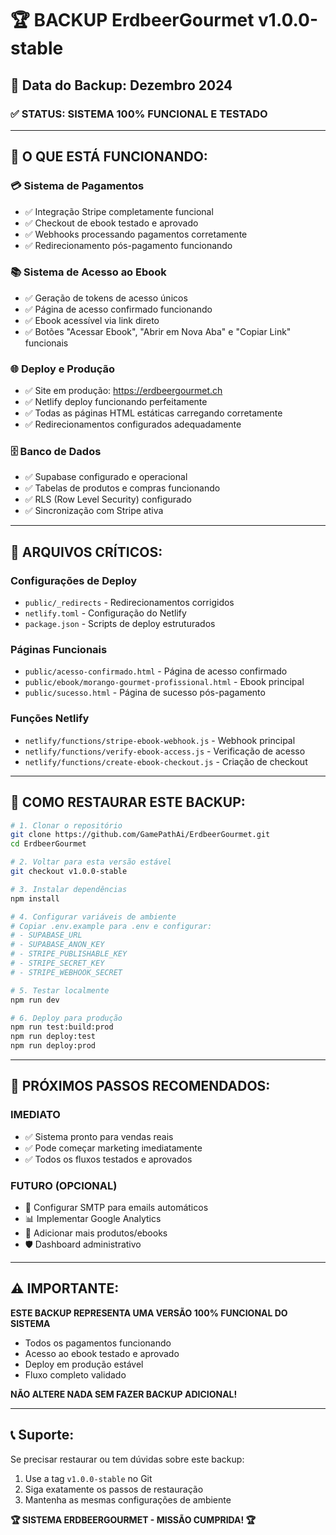 # 🏆 BACKUP ErdbeerGourmet v1.0.0-stable

## 📅 Data do Backup: Dezembro 2024

### ✅ STATUS: SISTEMA 100% FUNCIONAL E TESTADO

---

## 🎯 O QUE ESTÁ FUNCIONANDO:

### 💳 Sistema de Pagamentos
- ✅ Integração Stripe completamente funcional
- ✅ Checkout de ebook testado e aprovado
- ✅ Webhooks processando pagamentos corretamente
- ✅ Redirecionamento pós-pagamento funcionando

### 📚 Sistema de Acesso ao Ebook
- ✅ Geração de tokens de acesso únicos
- ✅ Página de acesso confirmado funcionando
- ✅ Ebook acessível via link direto
- ✅ Botões "Acessar Ebook", "Abrir em Nova Aba" e "Copiar Link" funcionais

### 🌐 Deploy e Produção
- ✅ Site em produção: https://erdbeergourmet.ch
- ✅ Netlify deploy funcionando perfeitamente
- ✅ Todas as páginas HTML estáticas carregando corretamente
- ✅ Redirecionamentos configurados adequadamente

### 🗄️ Banco de Dados
- ✅ Supabase configurado e operacional
- ✅ Tabelas de produtos e compras funcionando
- ✅ RLS (Row Level Security) configurado
- ✅ Sincronização com Stripe ativa

---

## 🔧 ARQUIVOS CRÍTICOS:

### Configurações de Deploy
- `public/_redirects` - Redirecionamentos corrigidos
- `netlify.toml` - Configuração do Netlify
- `package.json` - Scripts de deploy estruturados

### Páginas Funcionais
- `public/acesso-confirmado.html` - Página de acesso confirmado
- `public/ebook/morango-gourmet-profissional.html` - Ebook principal
- `public/sucesso.html` - Página de sucesso pós-pagamento

### Funções Netlify
- `netlify/functions/stripe-ebook-webhook.js` - Webhook principal
- `netlify/functions/verify-ebook-access.js` - Verificação de acesso
- `netlify/functions/create-ebook-checkout.js` - Criação de checkout

---

## 🚀 COMO RESTAURAR ESTE BACKUP:

```bash
# 1. Clonar o repositório
git clone https://github.com/GamePathAi/ErdbeerGourmet.git
cd ErdbeerGourmet

# 2. Voltar para esta versão estável
git checkout v1.0.0-stable

# 3. Instalar dependências
npm install

# 4. Configurar variáveis de ambiente
# Copiar .env.example para .env e configurar:
# - SUPABASE_URL
# - SUPABASE_ANON_KEY
# - STRIPE_PUBLISHABLE_KEY
# - STRIPE_SECRET_KEY
# - STRIPE_WEBHOOK_SECRET

# 5. Testar localmente
npm run dev

# 6. Deploy para produção
npm run test:build:prod
npm run deploy:test
npm run deploy:prod
```

---

## 🎯 PRÓXIMOS PASSOS RECOMENDADOS:

### IMEDIATO
- ✅ Sistema pronto para vendas reais
- ✅ Pode começar marketing imediatamente
- ✅ Todos os fluxos testados e aprovados

### FUTURO (OPCIONAL)
- 📧 Configurar SMTP para emails automáticos
- 📊 Implementar Google Analytics
- 🎨 Adicionar mais produtos/ebooks
- 🛡️ Dashboard administrativo

---

## ⚠️ IMPORTANTE:

**ESTE BACKUP REPRESENTA UMA VERSÃO 100% FUNCIONAL DO SISTEMA**

- Todos os pagamentos funcionando
- Acesso ao ebook testado e aprovado
- Deploy em produção estável
- Fluxo completo validado

**NÃO ALTERE NADA SEM FAZER BACKUP ADICIONAL!**

---

## 📞 Suporte:

Se precisar restaurar ou tem dúvidas sobre este backup:
1. Use a tag `v1.0.0-stable` no Git
2. Siga exatamente os passos de restauração
3. Mantenha as mesmas configurações de ambiente

**🏆 SISTEMA ERDBEERGOURMET - MISSÃO CUMPRIDA! 🏆**